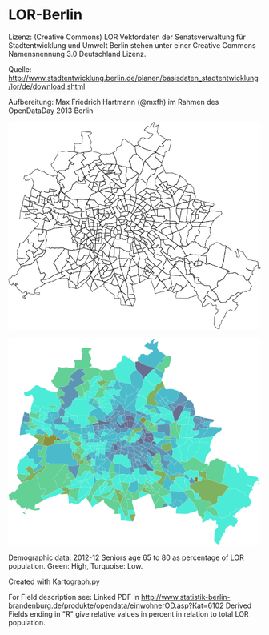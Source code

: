 LOR-Berlin
==========

Lizenz: (Creative Commons)
LOR Vektordaten der Senatsverwaltung für Stadtentwicklung und Umwelt Berlin
stehen unter einer Creative Commons Namensnennung 3.0 Deutschland Lizenz.

Quelle: http://www.stadtentwicklung.berlin.de/planen/basisdaten_stadtentwicklung/lor/de/download.shtml

Aufbereitung: Max Friedrich Hartmann (@mxfh) im Rahmen des OpenDataDay 2013 Berlin

![LORs Berlin](https://github.com/mxfh/LOR-Berlin/raw/master/lor.png "LOR Berlin")

![LORs Berlin](https://github.com/mxfh/LOR-Berlin/raw/master/lor-seniors.png "LOR Berlin")

Demographic data: 2012-12 Seniors age 65 to 80 as percentage of LOR population. Green: High, Turquoise: Low.

Created with Kartograph.py

For Field description see:
Linked PDF in http://www.statistik-berlin-brandenburg.de/produkte/opendata/einwohnerOD.asp?Kat=6102
Derived Fields ending in "R" give relative values in percent in relation to total LOR population.
